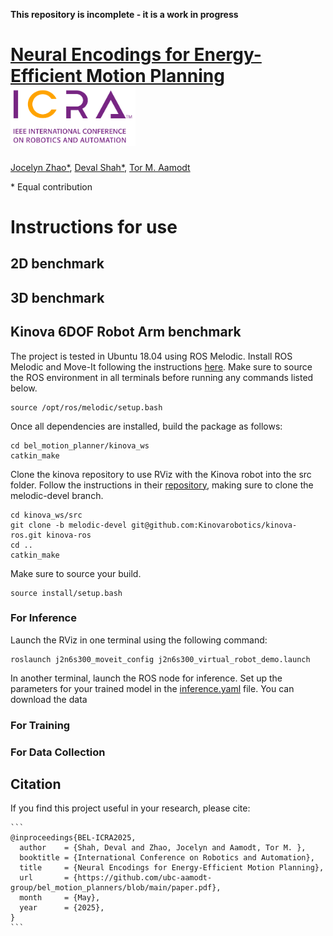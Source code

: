 **This repository is incomplete - it is a work in progress**

# [Neural Encodings for Energy-Efficient Motion Planning <img src="images/ICRA-RGB.png" width=200>](paper.pdf)

[Jocelyn Zhao*](www.linkedin.com/in/jocelyn-zhao), [Deval Shah*](https://www.linkedin.com/in/deval-shah-91485867/), [Tor M. Aamodt](https://www.ece.ubc.ca/~aamodt/)

\* Equal contribution

**Instructions for use**
=================

2D benchmark
---


3D benchmark
---

Kinova 6DOF Robot Arm benchmark
---

The project is tested in Ubuntu 18.04 using ROS Melodic. Install ROS Melodic and Move-It following the instructions [here](https://www.google.com/). Make sure to source the ROS environment in all terminals before running any commands listed below.
```
source /opt/ros/melodic/setup.bash
```

Once all dependencies are installed, build the package as follows:
```
cd bel_motion_planner/kinova_ws
catkin_make
```

Clone the kinova repository to use RViz with the Kinova robot into the src folder. Follow the instructions in their [repository](https://github.com/Kinovarobotics/kinova-ros.git), making sure to clone the melodic-devel branch.
```
cd kinova_ws/src
git clone -b melodic-devel git@github.com:Kinovarobotics/kinova-ros.git kinova-ros
cd ..
catkin_make
```

Make sure to source your build.
```
source install/setup.bash
```

### For Inference
Launch the RViz in one terminal using the following command:

```
roslaunch j2n6s300_moveit_config j2n6s300_virtual_robot_demo.launch
```

In another terminal, launch the ROS node for inference. Set up the parameters for your trained model in the [inference.yaml](kinova_ws/utils/inference.yaml) file. You can download the data 

### For Training

### For Data Collection

## Citation

If you find this project useful in your research, please cite:

```
​```
@inproceedings{BEL-ICRA2025,
  author    = {Shah, Deval and Zhao, Jocelyn and Aamodt, Tor M. },
  booktitle = {International Conference on Robotics and Automation},
  title     = {Neural Encodings for Energy-Efficient Motion Planning},
  url       = {https://github.com/ubc-aamodt-group/bel_motion_planners/blob/main/paper.pdf},
  month     = {May},
  year      = {2025},
}
​```
```
